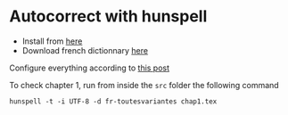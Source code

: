 # Autocorrect with hunspell

* Install from [here](https://sourceforge.net/projects/ezwinports/files/)
* Download french dictionnary [here](http://www.dicollecte.org/home.php?prj=fr)

Configure everything according to [this post](https://lists.gnu.org/archive/html/help-gnu-emacs/2014-04/msg00030.html)

To check chapter 1, run from inside the `src` folder the following command

```
hunspell -t -i UTF-8 -d fr-toutesvariantes chap1.tex
```
